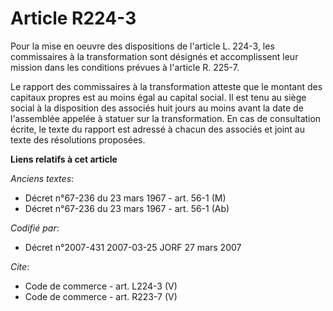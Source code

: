 # Article R224-3

Pour la mise en oeuvre des dispositions de l'article L. 224-3, les commissaires à la transformation sont désignés et
accomplissent leur mission dans les conditions prévues à l'article R. 225-7. 

Le rapport des commissaires à la transformation atteste que le montant des capitaux propres est au moins égal au capital
social. Il est tenu au siège social à la disposition des associés huit jours au moins avant la date de l'assemblée appelée à
statuer sur la transformation. En cas de consultation écrite, le texte du rapport est adressé à chacun des associés et joint
au texte des résolutions proposées.

**Liens relatifs à cet article**

_Anciens textes_:

  - Décret n°67-236 du 23 mars 1967 - art. 56-1 (M)
  - Décret n°67-236 du 23 mars 1967 - art. 56-1 (Ab)

_Codifié par_:

  - Décret n°2007-431 2007-03-25 JORF 27 mars 2007

_Cite_:

  - Code de commerce - art. L224-3 (V)
  - Code de commerce - art. R223-7 (V)
